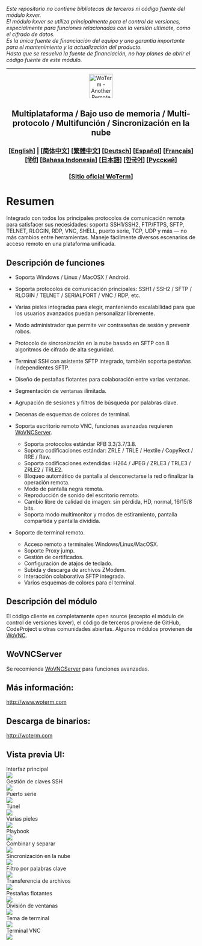 *Este repositorio no contiene bibliotecas de terceros ni código fuente del módulo kxver.  
El módulo kxver se utiliza principalmente para el control de versiones, especialmente para funciones relacionadas con la versión ultimate, como el cifrado de datos.  
Es la única fuente de financiación del equipo y una garantía importante para el mantenimiento y la actualización del producto.  
Hasta que se resuelva la fuente de financiación, no hay planes de abrir el código fuente de este módulo.*  
***
<p align="center">
  <img src="doc/woterm.png" width="64" alt="WoTerm - Another Remote Access Assistant">
  <h2 style="text-align: center;">Multiplataforma / Bajo uso de memoria / Multi-protocolo / Multifunción / Sincronización en la nube</h2>
<h3 style="text-align: center;">
  [<a href="../README.md">English</a>] | 
  [<a href="README-zh_CN.md">简体中文</a>]
  [<a href="README-zh_TW.md">繁體中文</a>]
  [<a href="README-de.md">Deutsch</a>]
  [<a href="README-es.md">Español</a>]
  [<a href="README-fr.md">Français</a>]
  [<a href="README-hi.md">हिंदी</a>]
  [<a href="README-id.md">Bahasa Indonesia</a>]
  [<a href="README-ja.md">日本語</a>]
  [<a href="README-ko.md">한국어</a>]
  [<a href="README-ru.md">Русский</a>]
</h3>
  <h3 style="text-align: center;">[<a href="https://woterm.com">Sitio oficial WoTerm</a>]</a></h3>
</p>

# Resumen
Integrado con todos los principales protocolos de comunicación remota para satisfacer sus necesidades: soporta SSH1/SSH2, FTP/FTPS, SFTP, TELNET, RLOGIN, RDP, VNC, SHELL, puerto serie, TCP, UDP y más — no más cambios entre herramientas. Maneje fácilmente diversos escenarios de acceso remoto en una plataforma unificada.

## Descripción de funciones
- Soporta Windows / Linux / MacOSX / Android.  
- Soporta protocolos de comunicación principales: SSH1 / SSH2 / SFTP / RLOGIN / TELNET / SERIALPORT / VNC / RDP, etc.  
- Varias pieles integradas para elegir, manteniendo escalabilidad para que los usuarios avanzados puedan personalizar libremente.  
- Modo administrador que permite ver contraseñas de sesión y prevenir robos.  
- Protocolo de sincronización en la nube basado en SFTP con 8 algoritmos de cifrado de alta seguridad.  
- Terminal SSH con asistente SFTP integrado, también soporta pestañas independientes SFTP.  
- Diseño de pestañas flotantes para colaboración entre varias ventanas.  
- Segmentación de ventanas ilimitada.  
- Agrupación de sesiones y filtros de búsqueda por palabras clave.  
- Decenas de esquemas de colores de terminal.

- Soporta escritorio remoto VNC, funciones avanzadas requieren [WoVNCServer](http://wovnc.com).  
  - Soporta protocolos estándar RFB 3.3/3.7/3.8.  
  - Soporta codificaciones estándar: ZRLE / TRLE / Hextile / CopyRect / RRE / Raw.  
  - Soporta codificaciones extendidas: H264 / JPEG / ZRLE3 / TRLE3 / ZRLE2 / TRLE2.  
  - Bloqueo automático de pantalla al desconectarse la red o finalizar la operación remota.  
  - Modo de pantalla negra remota.  
  - Reproducción de sonido del escritorio remoto.  
  - Cambio libre de calidad de imagen: sin pérdida, HD, normal, 16/15/8 bits.  
  - Soporta modo multimonitor y modos de estiramiento, pantalla compartida y pantalla dividida.  

- Soporte de terminal remoto.  
  - Acceso remoto a terminales Windows/Linux/MacOSX.  
  - Soporte Proxy jump.  
  - Gestión de certificados.  
  - Configuración de atajos de teclado.  
  - Subida y descarga de archivos ZModem.  
  - Interacción colaborativa SFTP integrada.  
  - Varios esquemas de colores para el terminal.  

## Descripción del módulo
El código cliente es completamente open source (excepto el módulo de control de versiones kxver), el código de terceros proviene de GitHub, CodeProject u otras comunidades abiertas. Algunos módulos provienen de [WoVNC](http://wovnc.com).  

## WoVNCServer
Se recomienda [WoVNCServer](http://wovnc.com) para funciones avanzadas.  

## Más información:
<a href="http://www.woterm.com">http://www.woterm.com</a>  

## Descarga de binarios:
<a href="http://woterm.com">http://woterm.com</a>  

## Vista previa UI:
<div>Interfaz principal<br><img src="doc/main.gif"/></div>
<div>Gestión de claves SSH<br><img src="doc/keymgr2.gif"></div>
<div>Puerto serie<br><img src="doc/serialport.gif"></div>
<div>Túnel<br><img src="doc/tunnel.png"></div>
<div>Varias pieles<br><img src="doc/skins.png"></div>
<div>Playbook<br><img src="doc/playbook.gif"></div>
<div>Combinar y separar<br><img src="doc/merge.gif"></div>
<div>Sincronización en la nube<br><img src="doc/sync.gif"></div>
<div>Filtro por palabras clave<br><img src="doc/filter.gif"></div>
<div>Transferencia de archivos<br><img src="doc/sftp.gif"></div>
<div>Pestañas flotantes<br><img src="doc/float.gif"></div>
<div>División de ventanas<br><img src="doc/split.gif"></div>
<div>Tema de terminal<br><img src="doc/patten.gif"></div>
<div>Terminal VNC<br><img src="doc/vnc.gif"/></div>
